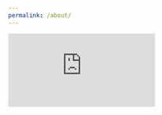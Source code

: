 ```yaml
---
permalink: /about/
---
```

<embed src="https://github.com/sahanaasaravanan/sahanaasaravanan.github.io/blob/4b0762375cf8b7c7f33295aa301f4b1c8631512b/assets/docs/Resume.pdf" type="application/pdf"/>